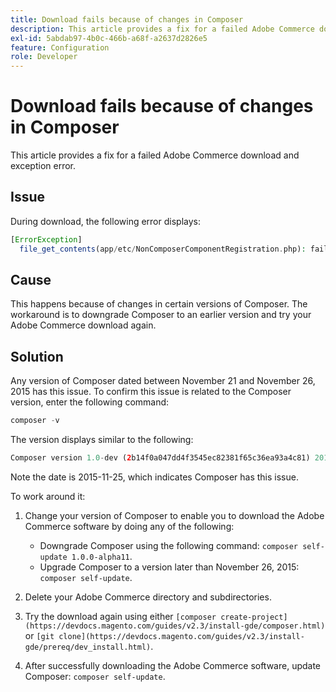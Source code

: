 ```yaml
---
title: Download fails because of changes in Composer
description: This article provides a fix for a failed Adobe Commerce download and exception error.
exl-id: 5abdab97-4b0c-466b-a68f-a2637d2826e5
feature: Configuration
role: Developer
---
```

# Download fails because of changes in Composer

This article provides a fix for a failed Adobe Commerce download and exception error.

## Issue

During download, the following error displays:

```php
[ErrorException]
  file_get_contents(app/etc/NonComposerComponentRegistration.php): failed to open stream: No such file or directory
```

## Cause

This happens because of changes in certain versions of Composer. The workaround is to downgrade Composer to an earlier version and try your Adobe Commerce download again.

## Solution

Any version of Composer dated between November 21 and November 26, 2015 has this issue. To confirm this issue is related to the Composer version, enter the following command:

```php
composer -v
```

The version displays similar to the following:

```php
Composer version 1.0-dev (2b14f0a047dd4f3545ec82381f65c36ea93a4c81) 2015-11-25 17:13:09
```

Note the date is 2015-11-25, which indicates Composer has this issue.

To work around it:

1. Change your version of Composer to enable you to download the Adobe Commerce software by doing any of the following:

    * Downgrade Composer using the following command: `composer self-update 1.0.0-alpha11`.
    * Upgrade Composer to a version later than November 26, 2015: `composer self-update`.

1. Delete your Adobe Commerce directory and subdirectories.
1. Try the download again using either `[composer create-project](https://devdocs.magento.com/guides/v2.3/install-gde/composer.html)` or `[git clone](https://devdocs.magento.com/guides/v2.3/install-gde/prereq/dev_install.html)`.
1. After successfully downloading the Adobe Commerce software, update Composer: `composer self-update`.
